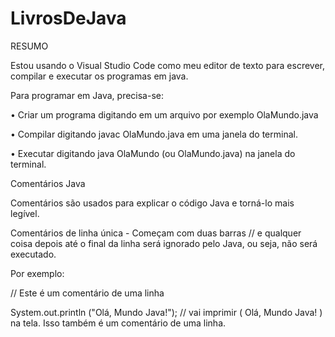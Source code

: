 # LivrosDeJava
RESUMO

Estou usando o Visual Studio Code como meu editor de texto para escrever, compilar e executar os programas em java.

Para programar em Java, precisa-se:

• Criar um programa digitando em um arquivo por exemplo OlaMundo.java 

• Compilar digitando javac OlaMundo.java em uma janela do terminal. 

• Executar digitando java OlaMundo (ou OlaMundo.java) na janela do terminal.


Comentários Java

Comentários são usados ​​para explicar o código Java e torná-lo mais legível.

Comentários de linha única - Começam com duas barras // e qualquer coisa depois até o final da linha será ignorado pelo Java, ou seja, não será executado. 

Por exemplo: 

// Este é um comentário de uma linha 

System.out.println ("Olá, Mundo Java!"); // vai imprimir ( Olá, Mundo Java! ) na tela. 
Isso também é um comentário de uma linha.
